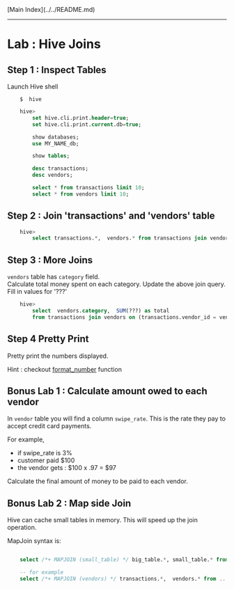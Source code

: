 <link rel='stylesheet' href='../../assets/css/main.css'/>
[Main Index](../../README.md)

-----

# Lab : Hive Joins

## Step 1 : Inspect Tables

Launch Hive shell

```
    $  hive
```

```sql
    hive>
        set hive.cli.print.header=true;
        set hive.cli.print.current.db=true;

        show databases;
        use MY_NAME_db;

        show tables;

        desc transactions;
        desc vendors;

        select * from transactions limit 10;
        select * from vendors limit 10;
```

## Step 2 : Join 'transactions' and 'vendors' table

```sql
    hive>
        select transactions.*,  vendors.* from transactions join vendors on (transactions.vendor_id = vendors.id) limit 10; 
```

## Step 3 : More Joins
`vendors` table has `category` field.  
Calculate total money spent on each category.  Update the above join query.  Fill in values for '???'

```sql
    hive>
        select  vendors.category,  SUM(???) as total 
        from transactions join vendors on (transactions.vendor_id = vendors.id) group by ??? ; 

```

## Step 4  Pretty Print

Pretty print the numbers displayed.

Hint : checkout [format_number](https://cwiki.apache.org/confluence/display/Hive/LanguageManual+UDF) function

## Bonus Lab 1 :  Calculate amount owed to each vendor
In `vendor` table you will find a column `swipe_rate`.  This is the rate they pay to accept credit card payments.

For example, 
* if swipe_rate is 3%
* customer paid $100 
* the vendor gets  : $100 x .97 = $97 

Calculate the final amount of money to be paid to each vendor.


## Bonus Lab 2 : Map side Join
Hive can cache small tables in memory.  This will speed up the join operation.

MapJoin syntax is:
```sql

    select /*+ MAPJOIN (small_table) */ big_table.*, small_table.* from ....

    -- for example
    select /*+ MAPJOIN (vendors) */ transactions.*,  vendors.* from .....
```

